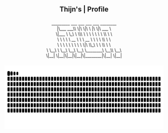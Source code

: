 <h2 align="center">Thijn's | Profile</h2>

###

<div align="center"> _________  ___  ___  ___        ___  ________      </div>
<div align="center">|\___   ___\\  \|\  \|\  \      |\  \|\   ___  \    </div>
<div align="center">\|___ \  \_\ \  \\\  \ \  \     \ \  \ \  \\ \  \   </div>
<div align="center">     \ \  \ \ \   __  \ \  \  __ \ \  \ \  \\ \  \  </div>
<div align="center">      \ \  \ \ \  \ \  \ \  \|\  \\_\  \ \  \\ \  \ </div>
<div align="center">       \ \__\ \ \__\ \__\ \__\ \________\ \__\\ \__\</div>
<div align="center">        \|__|  \|__|\|__|\|__|\|________|\|__| \|__|</div>


###

<div align="center">
  <img height="200" src="https://raw.githubusercontent.com/GuillaumeFalourd/GuillaumeFalourd/0c87576fffb5f844efc06dca26470135da797a65/github-contribution-grid-snake.svg"  />
</div>

###
